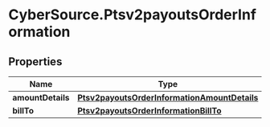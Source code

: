 # CyberSource.Ptsv2payoutsOrderInformation

## Properties
Name | Type | Description | Notes
------------ | ------------- | ------------- | -------------
**amountDetails** | [**Ptsv2payoutsOrderInformationAmountDetails**](Ptsv2payoutsOrderInformationAmountDetails.md) |  | [optional] 
**billTo** | [**Ptsv2payoutsOrderInformationBillTo**](Ptsv2payoutsOrderInformationBillTo.md) |  | [optional] 


